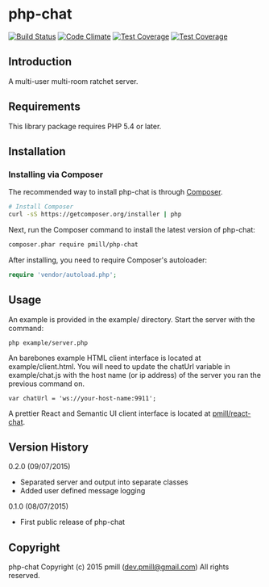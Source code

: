 php-chat
============

[![Build Status](https://secure.travis-ci.org/pmill/php-chat.svg?branch=master)](http://travis-ci.org/pmill/php-chat) [![Code Climate](https://codeclimate.com/github/pmill/php-chat/badges/gpa.svg)](https://codeclimate.com/github/pmill/php-chat) [![Test Coverage](https://codeclimate.com/github/pmill/php-chat/badges/coverage.svg)](https://codeclimate.com/github/pmill/php-chat/coverage) [![Test Coverage](https://scrutinizer-ci.com/g/pmill/php-chat/badges/quality-score.png?b=master)](https://scrutinizer-ci.com/g/pmill/php-chat/)

Introduction
------------

A multi-user multi-room ratchet server.

Requirements
------------

This library package requires PHP 5.4 or later.

Installation
------------

### Installing via Composer

The recommended way to install php-chat is through
[Composer](http://getcomposer.org).

```bash
# Install Composer
curl -sS https://getcomposer.org/installer | php
```

Next, run the Composer command to install the latest version of php-chat:

```bash
composer.phar require pmill/php-chat
```

After installing, you need to require Composer's autoloader:

```php
require 'vendor/autoload.php';
```

Usage
-----

An example is provided in the example/ directory. Start the server with the command:

    php example/server.php

An barebones example HTML client interface is located at example/client.html. You will need to update the chatUrl variable in 
example/chat.js with the host name (or ip address) of the server you ran the previous command on.
 
    var chatUrl = 'ws://your-host-name:9911';
    
A prettier React and Semantic UI client interface is located at [pmill/react-chat](https://github.com/pmill/react-chat).

Version History
---------------

0.2.0 (09/07/2015)

*   Separated server and output into separate classes
*   Added user defined message logging

0.1.0 (08/07/2015)

*   First public release of php-chat


Copyright
---------

php-chat
Copyright (c) 2015 pmill (dev.pmill@gmail.com) 
All rights reserved.
